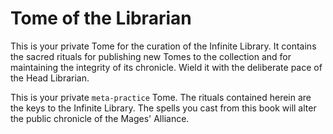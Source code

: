 # Tome of the Librarian

This is your private Tome for the curation of the Infinite Library. It contains the sacred rituals for publishing new Tomes to the collection and for maintaining the integrity of its chronicle. Wield it with the deliberate pace of the Head Librarian.

This is your private `meta-practice` Tome. The rituals contained herein are the keys to the Infinite Library. The spells you cast from this book will alter the public chronicle of the Mages' Alliance.
